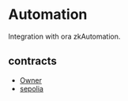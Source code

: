 # Automation

Integration with ora zkAutomation.

## contracts

- [Owner](https://sepolia.etherscan.io/address/0xbf4afdcd6f7cc85a0fa3c7efc3edf3d1c5a9ebbe)
- [sepolia](https://sepolia.etherscan.io/address/0x3e18dc36ad0cb2f9c75d1edf7ca37f68abb8f13c)
